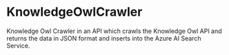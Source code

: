 # KnowledgeOwlCrawler
Knowledge Owl Crawler in an API which crawls the Knowledge Owl API and returns the data in JSON format and inserts into the Azure AI Search Service.
